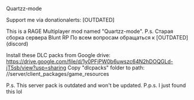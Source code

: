 Quartzz-mode

Support me via donationalerts: [OUTDATED]

This is a RAGE Multiplayer mod named "Quartzz-mode".
P.s. Старая сборка сервера Blunt RP
По всем вопросам обращаться к [OUTDATED] (discord)

Install these DLC packs from Google drive:
https://drive.google.com/file/d/1y0PFjPW0b6uwszc64N2hDOQGLd-jT5sb/view?usp=sharing
Copy "dlcpacks" folder to path: //server/client_packages/game_resources


P.s. This server pack is outdated and won't be updated. 
P.p.s. I just found this lol
